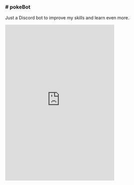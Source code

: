 <div>
<h3># pokeBot</h3>
<p>Just a Discord bot to improve my skills and learn even more.</p>
</div>
<iframe src="https://discordapp.com/widget?id=555415148383436800&theme=dark" width="350" height="500" allowtransparency="true" frameborder="0"></iframe>
